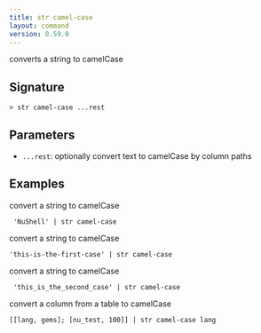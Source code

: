 ```yaml
---
title: str camel-case
layout: command
version: 0.59.0
---
```


converts a string to camelCase

## Signature

```> str camel-case ...rest```

## Parameters

 -  `...rest`: optionally convert text to camelCase by column paths

## Examples

convert a string to camelCase
```shell
 'NuShell' | str camel-case
```

convert a string to camelCase
```shell
'this-is-the-first-case' | str camel-case
```

convert a string to camelCase
```shell
 'this_is_the_second_case' | str camel-case
```

convert a column from a table to camelCase
```shell
[[lang, gems]; [nu_test, 100]] | str camel-case lang
```

